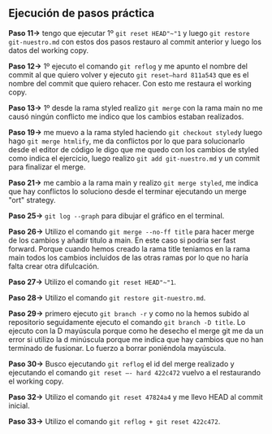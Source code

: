 ## Ejecución de pasos práctica

**Paso 11->** tengo que ejecutar  1º `git reset HEAD"~"1` y luego `git restore git-nuestro.md` con estos dos pasos restauro al commit anterior y luego los datos del working copy.

**Paso 12->**  1º ejecuto el comando `git reflog` y me apunto el nombre del commit al que quiero volver y ejecuto `git reset—hard 811a543` que es el nombre del commit que quiero rehacer. Con esto me restaura el working copy.

**Paso 13->**  1º desde la rama styled realizo `git merge` con la rama main no me causó ningún conflicto me indico que los cambios estaban realizados.

**Paso 19->**  me muevo a la rama styled haciendo `git checkout styled`y luego hago `git merge htmlify`, me da conflictos por lo que para solucionarlo desde el editor de código le digo que me quedo con los cambios de styled como indica el ejercicio, luego realizo `git add git-nuestro.md` y un commit para finalizar el merge.

**Paso 21->**  me cambio a la rama main y realizo `git merge styled`,  me indica que hay conflictos lo soluciono desde el terminar ejecutando un merge "ort" strategy.

**Paso 25->**  `git log --graph` para dibujar el gráfico en el terminal.

**Paso 26->**  Utilizo el comando `git merge --no-ff title` para hacer merge de los cambios y añadir titulo a main. En este caso si podria ser fast forward. Porque cuando hemos creado la rama title teniamos en la rama main todos los cambios incluidos de las otras ramas por lo que no haría falta crear otra difulcación. 

**Paso 27->**  Utilizo el comando `git reset HEAD"~"1`.

**Paso 28->**   Utilizo el comando `git restore git-nuestro.md`.

**Paso 29->**  primero ejecuto `git branch -r` y como no la hemos subido al repositorio seguidamente ejecuto el comando `git branch -D title`. Lo ejecuto con la D mayúscula porque como he desecho el merge git me da un error si utilizo la d minúscula porque me indica que hay cambios que no han terminado de fusionar. Lo fuerzo a borrar poniéndola mayúscula.

**Paso 30->**  Busco ejecutando `git reflog` el id del merge realizado y ejecutando el comando `git reset —- hard 422c472` vuelvo a el restaurando el working copy.

**Paso 32->**   Utilizo el comando `git reset 47824a4` y me llevo HEAD al commit inicial.

**Paso 33->**   Utilizo el comando `git reflog + git reset 422c472`.
